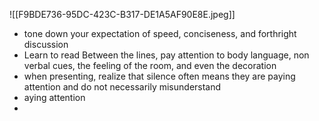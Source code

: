 ![[F9BDE736-95DC-423C-B317-DE1A5AF90E8E.jpeg]]
- tone down your expectation of speed, conciseness, and forthright discussion 
- Learn to read Between the lines, pay attention to body language, non verbal cues, the feeling of the room, and even the decoration 
- when presenting, realize that silence often means they are paying attention and do not necessarily misunderstand 
- aying attention 
- 